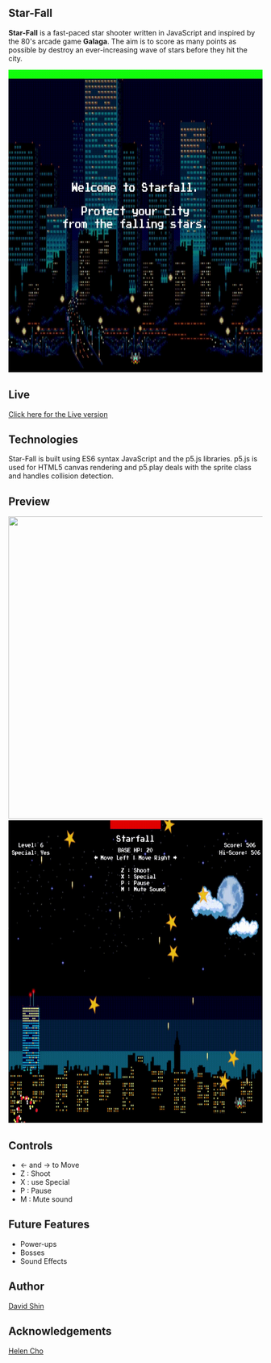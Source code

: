 ## Star-Fall
**Star-Fall** is a fast-paced star shooter written in JavaScript and inspired by the 80's arcade game **Galaga**. The aim is to score as many points as possible by destroy an ever-increasing wave of stars before they hit the city.

<img src="./assets/preview/startscreen.gif" width="800" height="600" />

## Live
[Click here for the Live version](http://davidsh.in/star-fall)

## Technologies
Star-Fall is built using ES6 syntax JavaScript and the p5.js libraries. p5.js is used for HTML5 canvas rendering and p5.play deals with the sprite class and handles collision detection.

## Preview

<img src="./assets/preview/preview.gif" width="800" height="600" />

<img src="./assets/preview/gameover.gif" width="800" height="600" />

## Controls
* ← and → to Move
* Z : Shoot
* X : use Special
* P : Pause
* M : Mute sound

## Future Features
* Power-ups
* Bosses
* Sound Effects

## Author

[David Shin](https://github.com/davidyshin)

## Acknowledgements

[Helen Cho](https://github.com/helencho)
